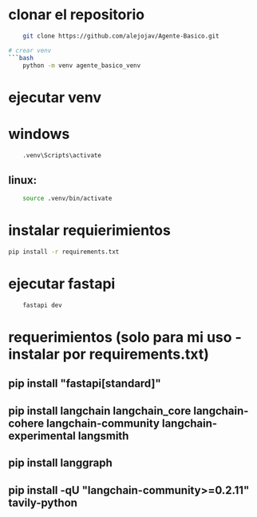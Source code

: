 # clonar el repositorio
```bash
    git clone https://github.com/alejojav/Agente-Basico.git

# crear venv
```bash
    python -m venv agente_basico_venv
```

# ejecutar venv
# windows
``` bash
    .venv\Scripts\activate
```
## linux:
``` bash
    source .venv/bin/activate
```

# instalar requierimientos
```bash
pip install -r requirements.txt
```

# ejecutar fastapi
``` bash
    fastapi dev
```    



# requerimientos (solo para mi uso - instalar por requirements.txt)
## pip install "fastapi[standard]"
## pip install langchain langchain_core langchain-cohere langchain-community langchain-experimental langsmith
## pip install langgraph
## pip install -qU "langchain-community>=0.2.11" tavily-python
